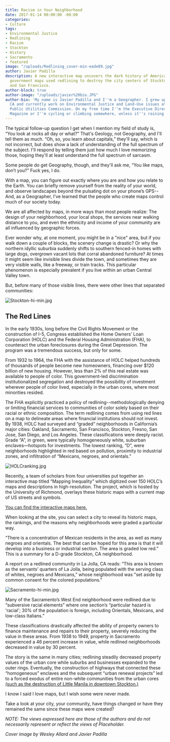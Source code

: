 ```yaml
---
title: Racism in Your Neighborhood
date: 2017-01-14 00:00:00 -08:00
categories:
- Culture
tags:
- Environmental Justice
- Redlining
- Racism
- Stockton
- History
- Sacramento
- featured
image: "/uploads/Redlining_cover-min-eade89.jpg"
author: Javier Padilla
description: A new interactive map uncovers the dark history of America’s past. These
  government maps used redlining to destroy the city centers of Stockton, Sacramento
  and San Francisco.
author-block: true
author-image: "/uploads/javier%20bio.JPG"
author-bio: 'My name is Javier Padilla and I''m a Geographer. I grew up in Stockton,
  CA and currently work on Environmental Justice and Land-Use issues at the San Francisco
  Public Utilities Commission. On my free time I''m the Executive Director of Placeholder
  Magazine or I''m cycling or climbing somewhere, unless it''s raining. '
---
```


The typical follow-up question I get when I mention my field of study is, “You look at rocks all day or what?” That's Geology, not Geography, and I'll tell them as much.  “Oh, so, you learn about capitals,” they'll say, which is not incorrect, but does show a lack of understanding of the full spectrum of the subject. I'll respond by telling them just how much I love memorizing those, hoping they'll at least understand the full spectrum of sarcasm.

Some people do get Geography, though, and they'll ask me, “You like maps, don’t you?” Fuck yes, I do.

With a map, you can figure out exactly where you are and how you relate to the Earth. You can briefly remove yourself from the reality of your world, and observe landscapes beyond the pulsating dot on your phone’s GPS--And, as a Geographer, I’ve learned that the people who create maps control much of our society today.

We are all affected by maps, in more ways than most people realize: The design of your neighborhood, your local shops, the services near walking distance to you, and even the ethnicity and income of your community are all influenced by geographic forces.

Ever wonder why, at one moment, you might be in a "nice" area, but if you walk down a couple of blocks, the scenery change is drastic? Or why the northern idyllic suburbia suddenly shifts to southern fenced-in homes with large dogs, overgrown vacant lots that corral abandoned furniture? At times it might seem like  invisible lines divide the town, and sometimes they are very visible walls, like a freeway, or train tracks. This particular phenomenon is especially prevalent if you live within an urban Central Valley town.

But, before many of those visible lines, there were other lines that separated communities:

![Stockton-hi-min.jpg](/uploads/Stockton-hi-min.jpg)[
](https://joshbegley.com/redlining/maps/Stockton-hi.jpg)

## The Red Lines

In the early 1930s, long before the Civil Rights Movement or the construction of I-5, Congress established the Home Owners’ Loan Corporation (HOLC) and the Federal Housing Administration (FHA), to counteract the urban foreclosures during the Great Depression. The program was a tremendous success, but only for some.

From 1932 to 1964, the FHA with the assistance of HOLC helped hundreds of thousands of people become new homeowners, financing over $120 billion of new housing. However, less than 2% of this real estate was available to people of color. This government-led discrimination institutionalized segregation and destroyed the possibility of investment wherever people of color lived, especially in the urban cores, where most minorities resided.

The FHA explicitly practiced a policy of redlining--methodologically denying or limiting financial services to communities of color solely based on their racial or ethnic composition. The term redlining comes from using red lines on a map to delineate areas where financial institutions should not invest. By 1938, HOLC had surveyed and “graded” neighborhoods in California’s major cities: Oakland, Sacramento, San Francisco, Stockton, Fresno, San Jose, San Diego, and Los Angeles. These classifications were deeply racist. Grade “A”, in green, were typically homogeneously white, suburban enclaves—hotspots for investments. The lowest ranking, “D”, were neighborhoods highlighted in red based on pollution, proximity to industrial zones, and infiltration of “Mexicans, negroes, and orientals.”

![HOLCranking.jpg](/uploads/HOLCranking.jpg)

Recently, a team of scholars from four universities put together an interactive map titled “Mapping Inequality” which digitized over 150 HOLC’s maps and descriptions in high-resolution. The project, which is hosted by the University of Richmond, overlays these historic maps with a current map of US streets and symbols.

[You can find the interactive maps here.](https://dsl.richmond.edu/panorama/redlining/#loc=8/38.163/-122.426&opacity=0.95)

When looking at the site, you can select a city to reveal its historic maps, the rankings, and the reasons why neighborhoods were graded a particular way.

“There is a concentration of Mexican residents in the area, as well as many negroes and orientals. The best that can be hoped for this area is that it will develop into a business or industrial section. The area is graded low red.” This is a summary for a D-grade Stockton, CA neighborhood.

A report on a redlined community in La Jolla, CA reads: “This area is known as the servants’ quarters of La Jolla, being populated with the serving class of whites, negroes and Mexicans,” whose neighborhood was "set aside by common consent for the colored populations."

![Sacramento-hi-min.jpg](/uploads/Sacramento-hi-min.jpg)

Many of the Sacramento’s West End neighborhood were redlined due to “subversive racial elements” where one section’s “particular hazard is 'racial'; 30% of the population is foreign, including Orientals, Mexicans, and low-class Italians.”

These classifications drastically affected the ability of property owners to finance maintenance and repairs to their property, severely reducing the value in these areas. From 1938 to 1949, property in Sacramento experienced a 46 percent increase in value, while redlined neighborhoods decreased in value by 30 percent.

The story is the same in many cities; redlining steadily decreased property values of the urban core while suburbs and businesses expanded to the outer rings. Eventually, the construction of highways that connected these “homogeneous” enclaves and the subsequent “urban renewal projects” led to a forced exodus of entire non-white communities from the urban cores [(such as the destruction of Little Manila in downtown Stockton.)](http://www.placeholdermag.com/culture/2014/09/03/a-city-with-no-center.html)

I know I said I love maps, but I wish some were never made.

Take a look at your city, your community, have things changed or have they remained the same since these maps were created?

*NOTE: The views expressed here are those of the authors and do not necessarily represent or reflect the views of Placeholder.*

*Cover image by Wesley Allard and Javier Padilla*